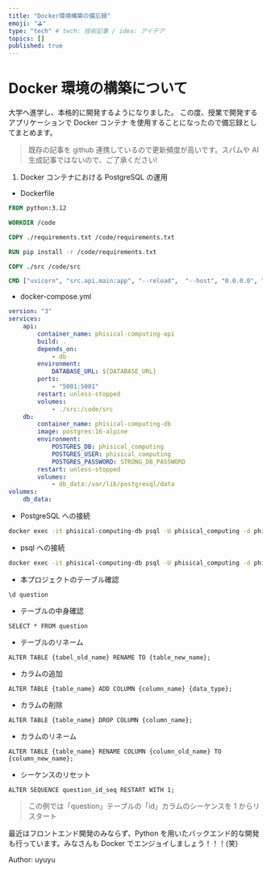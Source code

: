 ```yaml
---
title: "Docker環境構築の備忘録"
emoji: "⛳"
type: "tech" # tech: 技術記事 / idea: アイデア
topics: []
published: true
---
```


# Docker 環境の構築について

大学へ進学し、本格的に開発するようになりました。
この度、授業で開発するアプリケーションで Docker コンテナ を使用することになったので備忘録としてまとめます。

> 既存の記事を github 連携しているので更新頻度が高いです。スパムや AI 生成記事ではないので、ご了承ください!

1. Docker コンテナにおける PostgreSQL の運用

-   Dockerfile

```dockerfile
FROM python:3.12

WORKDIR /code

COPY ./requirements.txt /code/requirements.txt

RUN pip install -r /code/requirements.txt

COPY ./src /code/src

CMD ["uvicorn", "src.api.main:app", "--reload",  "--host", "0.0.0.0", "--port", "5001"]
```

-   docker-compose.yml

```yaml
version: "3"
services:
    api:
        container_name: phisical-computing-api
        build: .
        depends_on:
            - db
        environment:
            DATABASE_URL: ${DATABASE_URL}
        ports:
            - "5001:5001"
        restart: unless-stopped
        volumes:
            - ./src:/code/src
    db:
        container_name: phisical-computing-db
        image: postgres:16-alpine
        environment:
            POSTGRES_DB: phisical_computing
            POSTGRES_USER: phisical_computing
            POSTGRES_PASSWORD: STRONG_DB_PASSWORD
        restart: unless-stopped
        volumes:
            - db_data:/var/lib/postgresql/data
volumes:
    db_data:
```

-   PostgreSQL への接続

```bash
docker exec -it phisical-computing-db psql -U phisical_computing -d phisical_computing
```

-   psql への接続

```bash
docker exec -it phisical-computing-db psql -U phisical_computing -d phisical_computing
```

-   本プロジェクトのテーブル確認

```psql
\d question
```

-   テーブルの中身確認

```psql
SELECT * FROM question
```

-   テーブルのリネーム

```psql
ALTER TABLE {tabel_old_name} RENAME TO {table_new_name};
```

-   カラムの追加

```psql
ALTER TABLE {table_name} ADD COLUMN {column_name} {data_type};
```

-   カラムの削除

```psql
ALTER TABLE {table_name} DROP COLUMN {column_name};
```

-   カラムのリネーム

```psql
ALTER TABLE {table_name} RENAME COLUMN {column_old_name} TO {column_new_name};
```

-   シーケンスのリセット

```psql
ALTER SEQUENCE question_id_seq RESTART WITH 1;
```

> この例では「question」テーブルの「id」カラムのシーケンスを 1 からリスタート

最近はフロントエンド開発のみならず、Python を用いたバックエンド的な開発も行っています。みなさんも Docker でエンジョイしましょう！！！(笑)

Author: uyuyu
